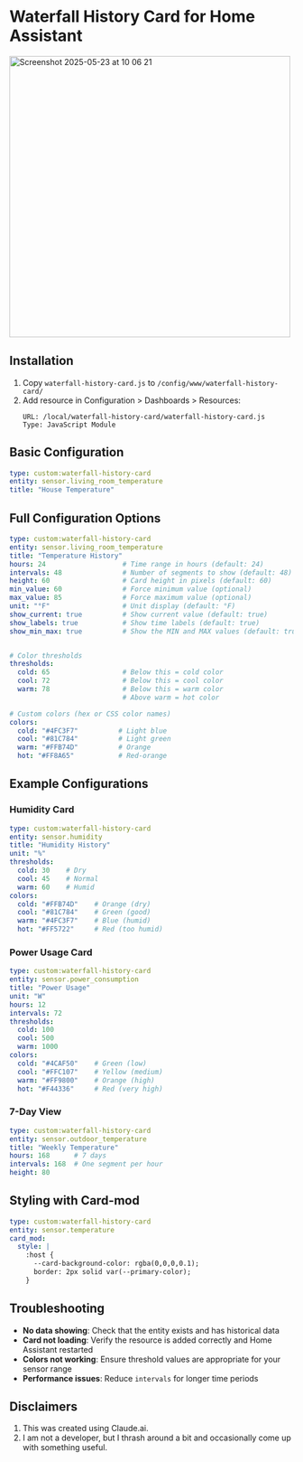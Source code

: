 # Waterfall History Card for Home Assistant

<img width="498" alt="Screenshot 2025-05-23 at 10 06 21" src="https://github.com/user-attachments/assets/7d408327-196b-42fa-9d9c-3ab3b12b2da8" />


## Installation

1. Copy `waterfall-history-card.js` to `/config/www/waterfall-history-card/`
2. Add resource in Configuration > Dashboards > Resources:
   ```
   URL: /local/waterfall-history-card/waterfall-history-card.js
   Type: JavaScript Module
   ```

## Basic Configuration

```yaml
type: custom:waterfall-history-card
entity: sensor.living_room_temperature
title: "House Temperature"
```

## Full Configuration Options

```yaml
type: custom:waterfall-history-card
entity: sensor.living_room_temperature
title: "Temperature History" 
hours: 24                   # Time range in hours (default: 24)
intervals: 48               # Number of segments to show (default: 48)
height: 60                  # Card height in pixels (default: 60)
min_value: 60               # Force minimum value (optional)
max_value: 85               # Force maximum value (optional)
unit: "°F"                  # Unit display (default: °F)
show_current: true          # Show current value (default: true)
show_labels: true           # Show time labels (default: true)
show_min_max: true          # Show the MIN and MAX values (default: true)


# Color thresholds
thresholds:
  cold: 65                  # Below this = cold color
  cool: 72                  # Below this = cool color  
  warm: 78                  # Below this = warm color
                            # Above warm = hot color

# Custom colors (hex or CSS color names)
colors:
  cold: "#4FC3F7"          # Light blue
  cool: "#81C784"          # Light green
  warm: "#FFB74D"          # Orange
  hot: "#FF8A65"           # Red-orange
```

## Example Configurations

### Humidity Card
```yaml
type: custom:waterfall-history-card
entity: sensor.humidity
title: "Humidity History"
unit: "%"
thresholds:
  cold: 30    # Dry
  cool: 45    # Normal
  warm: 60    # Humid
colors:
  cold: "#FFB74D"    # Orange (dry)
  cool: "#81C784"    # Green (good)
  warm: "#4FC3F7"    # Blue (humid)
  hot: "#FF5722"     # Red (too humid)
```

### Power Usage Card
```yaml
type: custom:waterfall-history-card
entity: sensor.power_consumption
title: "Power Usage"
unit: "W"
hours: 12
intervals: 72
thresholds:
  cold: 100
  cool: 500
  warm: 1000
colors:
  cold: "#4CAF50"    # Green (low)
  cool: "#FFC107"    # Yellow (medium)
  warm: "#FF9800"    # Orange (high)
  hot: "#F44336"     # Red (very high)
```

### 7-Day View
```yaml
type: custom:waterfall-history-card
entity: sensor.outdoor_temperature
title: "Weekly Temperature"
hours: 168      # 7 days
intervals: 168  # One segment per hour
height: 80
```

## Styling with Card-mod

```yaml
type: custom:waterfall-history-card
entity: sensor.temperature
card_mod:
  style: |
    :host {
      --card-background-color: rgba(0,0,0,0.1);
      border: 2px solid var(--primary-color);
    }
```

## Troubleshooting

- **No data showing**: Check that the entity exists and has historical data
- **Card not loading**: Verify the resource is added correctly and Home Assistant restarted
- **Colors not working**: Ensure threshold values are appropriate for your sensor range
- **Performance issues**: Reduce `intervals` for longer time periods 

## Disclaimers

1. This was created using Claude.ai.
2. I am not a developer, but I thrash around a bit and occasionally come up with something useful.
